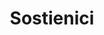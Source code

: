 ---
title: "Sostienici"
description: "Aiutaci a rendere possibile la Conferenza Italiana degli Studenti di Fisica."
intro: "Il nostro evento è organizzato interamente da studenti e senza fini di lucro. Ogni piccolo contributo ci aiuta a coprire spese organizzative e rendere l’esperienza accessibile a tutti."
sponsor_info: "Se rappresenti un’azienda e sei interessato a sponsorizzare l’evento, contattaci all’indirizzo email [sponsorship@cisf26.it](mailto:sponsorship@cisf26.it). Ti invieremo il pacchetto sponsor con tutti i dettagli."
button_label: "Sostienici su GoFundMe"
gofundme_url: "https://www.gofundme.com/f/conferenza-italiana-studenti-di-fisica-cisf26"
---